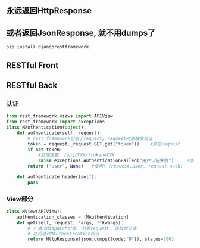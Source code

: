 ## 永远返回HttpResponse
## 或者返回JsonResponse, 就不用dumps了
`pip install djangorestframework`

## RESTful Front

## RESTful Back

### 认证
```python
from rest_framework.views import APIView
from rest_framework import exceptions
class MAuthentication(object):
    def authenticate(self, request):
        # rest_framework包装了request, request对象触发验证
        token = request._request.GET.get("token"))    #原生request
        if not token:
            #前端需要: /api/XXX/?token=XXX
            raise exceptions.AuthenticationFailed("用户认证失败")     #发送失败json: {"detail":"用户认证失败"}
        return ("user", None)   #使用: (request.user, request.auth)

    def authenticate_header(self):
        pass
```
### View部分
```python
class MView(APIView):
    authentication_classes = [MAuthentication]
    def get(self, request, *args, **kwargs):
        # 先通过dispatch分发, 封装request, 读取验证类
        # 之后通过MAuthentication验证
        return HttpResponse(json.dumps({code:"0"}), status=200)
```